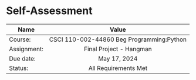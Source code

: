 # Self-Assessment
| Name       | Value          |
| ------- |:-------------:|
| Course: |  CSCI 110-002-44860 Beg Programming:Python |
| Assignment: | Final Project - Hangman |
| Due date: |  May 17, 2024  |
| Status: |  All Requirements Met |
